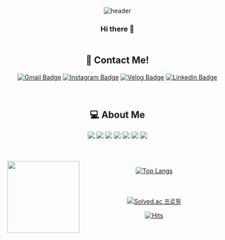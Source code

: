 <div align="center">

![header](https://capsule-render.vercel.app/api?type=waving&&&color=timeAuto&height=250&section=header&text=DAHYUNNE&fontSize=80&animation=fadeIn)   


### Hi there 👋</br></br>

## 🎈 Contact Me! 
[![Gmail Badge](https://img.shields.io/badge/Gmail-D14836?style=flat&logo=Gmail&logoColor=white)](mailto:ryudh98@gmail.com)  [![Instagram Badge](https://img.shields.io/badge/Instagram-E4405F?style=flat&logo=Instagram&logoColor=white)](https://www.instagram.com/dahyxnee_/)  [![Velog Badge](https://img.shields.io/badge/Velog-20C997?style=flat&logo=Velog&logoColor=white)](https://velog.io/@dahyunee/)  [![Linkedin Badge](https://img.shields.io/badge/Linkedin-0A66C2?style=flat&logo=Linkedin&logoColor=white)](https://www.linkedin.com/in/dahyun-ryu-2433b8229/)
</br></br></br>

## 💻 About Me   

<img src="https://img.shields.io/badge/Python-3776AB?style=flat-square&logo=Python&logoColor=white"/> <img src="https://img.shields.io/badge/MySQL-4479A1?style=flat-square&logo=MySQL&logoColor=white"/> <img src="https://img.shields.io/badge/Kotlin-7F52FF?style=flat-square&logo=Kotlin&logoColor=white"/> <img src="https://img.shields.io/badge/Flutter-02569B?style=flat-square&logo=Flutter&logoColor=white"/> <img src="https://img.shields.io/badge/C-A8B9CC?style=flat-square&logo=C&logoColor=white"/> <img src="https://img.shields.io/badge/C%2B%2B-00599C?style=flat-square&logo=C%2B%2B&logoColor=white"/> <img src="https://img.shields.io/badge/Java-007396?style=flat-square&logo=Java&logoColor=white"/>

</br></br><img align='left' src="https://github-readme-stats.vercel.app/api?username=dahyunne" height="165">

[![Top Langs](https://github-readme-stats.vercel.app/api/top-langs/?username=Dahyunne&layout=compact)](https://github.com/anuraghazra/github-readme-stats)   
</br></br></br>
[![Solved.ac
프로필](http://mazassumnida.wtf/api/v2/generate_badge?boj=dahyun98)](https://solved.ac/dahyun98)

[![Hits](https://hits.seeyoufarm.com/api/count/incr/badge.svg?url=https%3A%2F%2Fgithub.com%2FDahyunne%2FDahyunne&count_bg=%23D78282&title_bg=%23555555&icon=tinder.svg&icon_color=%23E7E7E7&title=hits&edge_flat=false)](https://github.com/Dahyunne)
</div>

<!--
**Dahyunne/Dahyunne** is a ✨ _special_ ✨ repository because its `README.md` (this file) appears on your GitHub profile.

Here are some ideas to get you started:

- 🔭 I’m currently working on ..
- 🌱 I’m currently learning ...
- 👯 I’m looking to collaborate on ...
- 🤔 I’m looking for help with ...
- 💬 Ask me about ...
- 📫 How to reach me: ...
- 😄 Pronouns: ...
- ⚡ Fun fact: ...
-->   
